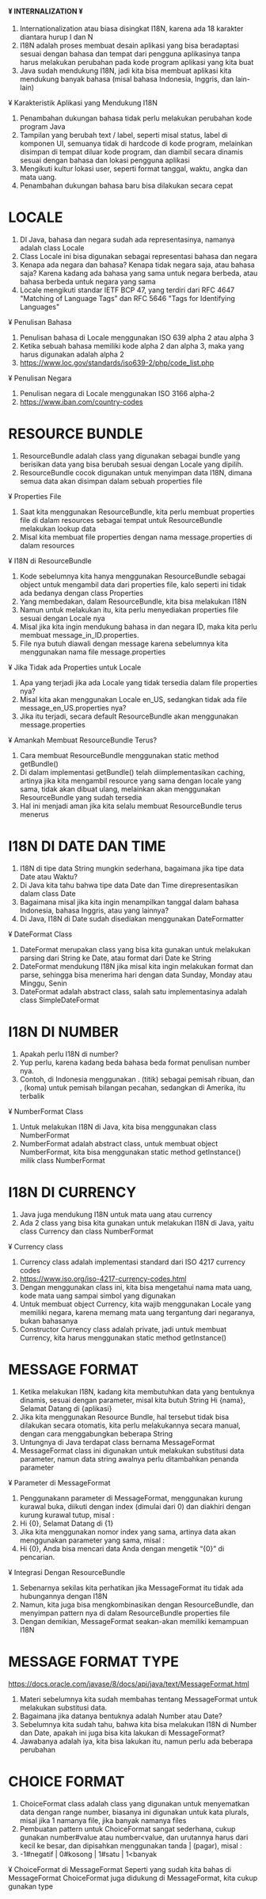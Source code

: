 
#### ¥ INTERNALIZATION ¥ ####

1. Internationalization atau biasa disingkat I18N, karena ada 18 karakter diantara hurup I dan N
2. I18N adalah proses membuat desain aplikasi yang bisa beradaptasi sesuai dengan bahasa dan tempat dari pengguna aplikasinya tanpa harus melakukan perubahan pada kode program aplikasi yang kita buat
3. Java sudah mendukung I18N, jadi kita bisa membuat aplikasi kita mendukung banyak bahasa (misal bahasa Indonesia, Inggris, dan lain-lain)


¥ Karakteristik Aplikasi yang Mendukung I18N

1. Penambahan dukungan bahasa tidak perlu melakukan perubahan kode program Java
2. Tampilan yang berubah text / label, seperti misal status, label di komponen UI, semuanya tidak di hardcode di kode program, melainkan disimpan di tempat diluar kode program, dan diambil secara dinamis sesuai dengan bahasa dan lokasi pengguna aplikasi
3. Mengikuti kultur lokasi user, seperti format tanggal, waktu, angka dan mata uang.
4. Penambahan dukungan bahasa baru bisa dilakukan secara cepat


# LOCALE

1. DI Java, bahasa dan negara sudah ada representasinya, namanya adalah class Locale
2. Class Locale ini bisa digunakan sebagai representasi bahasa dan negara
3. Kenapa ada negara dan bahasa? Kenapa tidak negara saja, atau bahasa saja? Karena kadang ada bahasa yang sama untuk negara berbeda, atau bahasa berbeda untuk negara yang sama
4. Locale mengikuti standar IETF BCP 47, yang terdiri dari RFC 4647 "Matching of Language Tags” dan RFC 5646 "Tags for Identifying Languages"

¥ Penulisan Bahasa

1. Penulisan bahasa di Locale menggunakan ISO 639 alpha 2 atau alpha 3
2. Ketika sebuah bahasa memiliki kode alpha 2 dan alpha 3, maka yang harus digunakan adalah alpha 2
3. https://www.loc.gov/standards/iso639-2/php/code_list.php 

¥ Penulisan Negara

1. Penulisan negara di Locale menggunakan ISO 3166 alpha-2
2. https://www.iban.com/country-codes 

# RESOURCE BUNDLE

1. ResourceBundle adalah class yang digunakan sebagai bundle yang berisikan data yang bisa berubah sesuai dengan Locale yang dipilih.
2. ResourceBundle cocok digunakan untuk menyimpan data I18N, dimana semua data akan disimpan dalam sebuah properties file

¥ Properties File
1. Saat kita menggunakan ResourceBundle, kita perlu membuat properties file di dalam resources sebagai tempat untuk ResourceBundle melakukan lookup data
2. Misal kita membuat file properties dengan nama message.properties di dalam resources


¥ I18N di ResourceBundle
1. Kode sebelumnya kita hanya menggunakan ResourceBundle sebagai object untuk mengambil data dari properties file, kalo seperti ini tidak ada bedanya dengan class Properties
2. Yang membedakan, dalam ResourceBundle, kita bisa melakukan I18N
3. Namun untuk melakukan itu, kita perlu menyediakan properties file sesuai dengan Locale nya
4. Misal jika kita ingin mendukung bahasa in dan negara ID, maka kita perlu membuat message_in_ID.properties.
5. File nya butuh diawali dengan message karena sebelumnya kita menggunakan nama file message.properties

¥ Jika Tidak ada Properties untuk Locale
1. Apa yang terjadi jika ada Locale yang tidak tersedia dalam file properties nya?
2. Misal kita akan menggunakan Locale en_US, sedangkan tidak ada file message_en_US.properties nya?
3. Jika itu terjadi, secara default ResourceBundle akan menggunakan message.properties

¥ Amankah Membuat ResourceBundle Terus?
1. Cara membuat ResourceBundle menggunakan static method getBundle()
2. Di dalam implementasi getBundle() telah diimplementasikan caching, artinya jika kita mengambil resource yang sama dengan locale yang sama, tidak akan dibuat ulang, melainkan akan menggunakan ResourceBundle yang sudah tersedia
3. Hal ini menjadi aman jika kita selalu membuat ResourceBundle terus menerus


# I18N DI DATE DAN TIME

1. I18N di tipe data String mungkin sederhana, bagaimana jika tipe data Date atau Waktu?
2. Di Java kita tahu bahwa tipe data Date dan Time direpresentasikan dalam class Date
3. Bagaimana misal jika kita ingin menampilkan tanggal dalam bahasa Indonesia, bahasa Inggris, atau yang lainnya?
4. Di Java, I18N di Date sudah disediakan menggunakan DateFormatter

¥ DateFormat Class
1. DateFormat merupakan class yang bisa kita gunakan untuk melakukan parsing dari String ke Date, atau format dari Date ke String
2. DateFormat mendukung I18N jika misal kita ingin melakukan format dan parse, sehingga bisa menerima hari dengan data Sunday, Monday atau Minggu, Senin
3. DateFormat adalah abstract class, salah satu implementasinya adalah class SimpleDateFormat

# I18N DI NUMBER

1. Apakah perlu I18N di number?
2. Yup perlu, karena kadang beda bahasa beda format penulisan number nya.
3. Contoh, di Indonesia menggunakan . (titik) sebagai pemisah ribuan, dan , (koma) untuk pemisah bilangan pecahan, sedangkan di Amerika, itu terbalik

¥ NumberFormat Class
1. Untuk melakukan I18N di Java, kita bisa menggunakan class NumberFormat
2. NumberFormat adalah abstract class, untuk membuat object NumberFormat, kita bisa menggunakan static method getInstance() milik class NumberFormat


# I18N DI CURRENCY

1. Java juga mendukung I18N untuk mata uang atau currency
2. Ada 2 class yang bisa kita gunakan untuk melakukan I18N di Java, yaitu class Currency dan class NumberFormat


¥ Currency class
1. Currency class adalah implementasi standard dari ISO 4217 currency codes
2. https://www.iso.org/iso-4217-currency-codes.html
3. Dengan menggunakan class ini, kita bisa mengetahui nama mata uang, kode mata uang sampai simbol yang digunakan
4. Untuk membuat object Currency, kita wajib menggunakan Locale yang memiliki negara, karena memang mata uang tergantung dari negaranya, bukan bahasanya
5. Constructor Currency class adalah private, jadi untuk membuat Currency, kita harus menggunakan static method getInstance()


# MESSAGE FORMAT

1. Ketika melakukan I18N, kadang kita membutuhkan data yang bentuknya dinamis, sesuai dengan parameter, misal kita butuh String Hi {nama}, Selamat Datang di {aplikasi}
2. Jika kita menggunakan Resource Bundle, hal tersebut tidak bisa dilakukan secara otomatis, kita perlu melakukannya secara manual, dengan cara menggabungkan beberapa String
3. Untungnya di Java terdapat class bernama MessageFormat
4. MessageFormat class ini digunakan untuk melakukan substitusi data parameter, namun data string awalnya perlu ditambahkan penanda parameter

¥ Parameter di MessageFormat
1. Penggunakann parameter di MessageFormat, menggunakan kurung kurawal buka, diikuti dengan index (dimulai dari 0) dan diakhiri dengan kurung kurawal tutup, misal :
2. Hi {0}, Selamat Datang di {1}
3. Jika kita menggunakan nomor index yang sama, artinya data akan menggunakan parameter yang sama, misal :
4. Hi {0}, Anda bisa mencari data Anda dengan mengetik “{0}” di pencarian. 


¥ Integrasi Dengan ResourceBundle
1. Sebenarnya sekilas kita perhatikan jika MessageFormat itu tidak ada hubungannya dengan I18N
2. Namun, kita juga bisa mengkombinasikan dengan ResourceBundle, dan menyimpan pattern nya di dalam ResourceBundle properties file
3. Dengan demikian, MessageFormat seakan-akan memiliki kemampuan I18N

# MESSAGE FORMAT TYPE
https://docs.oracle.com/javase/8/docs/api/java/text/MessageFormat.html

1. Materi sebelumnya kita sudah membahas tentang MessageFormat untuk melakukan substitusi data.
2. Bagaimana jika datanya bentuknya adalah Number atau Date?
3. Sebelumnya kita sudah tahu, bahwa kita bisa melakukan I18N di Number dan Date, apakah ini juga bisa kita lakukan di MessageFormat?
4. Jawabanya adalah iya, kita bisa lakukan itu, namun perlu ada beberapa perubahan

# CHOICE FORMAT

1. ChoiceFormat class adalah class yang digunakan untuk menyematkan data dengan range number, biasanya ini digunakan untuk kata plurals, misal jika 1 namanya file, jika banyak namanya files
2. Pembuatan pattern untuk ChoiceFormat sangat sederhana, cukup gunakan number#value atau number<value, dan urutannya harus dari kecil ke besar, dan dipisahkan menggunakan tanda | (pagar), misal :
3. -1#negatif | 0#kosong | 1#satu | 1<banyak

¥ ChoiceFormat di MessageFormat
Seperti yang sudah kita bahas di MessageFormat
ChoiceFormat juga didukung di MessageFormat, kita cukup gunakan type 
 


































